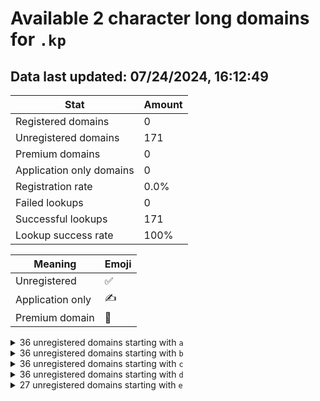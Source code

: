 # Available 2 character long domains for `.kp`

## Data last updated: 07/24/2024, 16:12:49

|Stat|Amount|
|--|--|
|Registered domains|0|
|Unregistered domains|171|
|Premium domains|0|
|Application only domains|0|
|Registration rate|0.0%|
|Failed lookups|0|
|Successful lookups|171|
|Lookup success rate|100%|


|Meaning|Emoji|
|--|--|
|Unregistered|:white_check_mark:|
|Application only|:writing_hand:|
|Premium domain|:gem:|

<details>
<summary>36 unregistered domains starting with <bold><code>a</code></bold></summary>

|Type|Domain|
|--|--|
|:white_check_mark:|`a0.kp`|
|:white_check_mark:|`a1.kp`|
|:white_check_mark:|`a2.kp`|
|:white_check_mark:|`a3.kp`|
|:white_check_mark:|`a4.kp`|
|:white_check_mark:|`a5.kp`|
|:white_check_mark:|`a6.kp`|
|:white_check_mark:|`a7.kp`|
|:white_check_mark:|`a8.kp`|
|:white_check_mark:|`a9.kp`|
|:white_check_mark:|`aa.kp`|
|:white_check_mark:|`ab.kp`|
|:white_check_mark:|`ac.kp`|
|:white_check_mark:|`ad.kp`|
|:white_check_mark:|`ae.kp`|
|:white_check_mark:|`af.kp`|
|:white_check_mark:|`ag.kp`|
|:white_check_mark:|`ah.kp`|
|:white_check_mark:|`ai.kp`|
|:white_check_mark:|`aj.kp`|
|:white_check_mark:|`ak.kp`|
|:white_check_mark:|`al.kp`|
|:white_check_mark:|`am.kp`|
|:white_check_mark:|`an.kp`|
|:white_check_mark:|`ao.kp`|
|:white_check_mark:|`ap.kp`|
|:white_check_mark:|`aq.kp`|
|:white_check_mark:|`ar.kp`|
|:white_check_mark:|`as.kp`|
|:white_check_mark:|`at.kp`|
|:white_check_mark:|`au.kp`|
|:white_check_mark:|`av.kp`|
|:white_check_mark:|`aw.kp`|
|:white_check_mark:|`ax.kp`|
|:white_check_mark:|`ay.kp`|
|:white_check_mark:|`az.kp`|
</details>
<details>
<summary>36 unregistered domains starting with <bold><code>b</code></bold></summary>

|Type|Domain|
|--|--|
|:white_check_mark:|`b0.kp`|
|:white_check_mark:|`b1.kp`|
|:white_check_mark:|`b2.kp`|
|:white_check_mark:|`b3.kp`|
|:white_check_mark:|`b4.kp`|
|:white_check_mark:|`b5.kp`|
|:white_check_mark:|`b6.kp`|
|:white_check_mark:|`b7.kp`|
|:white_check_mark:|`b8.kp`|
|:white_check_mark:|`b9.kp`|
|:white_check_mark:|`ba.kp`|
|:white_check_mark:|`bb.kp`|
|:white_check_mark:|`bc.kp`|
|:white_check_mark:|`bd.kp`|
|:white_check_mark:|`be.kp`|
|:white_check_mark:|`bf.kp`|
|:white_check_mark:|`bg.kp`|
|:white_check_mark:|`bh.kp`|
|:white_check_mark:|`bi.kp`|
|:white_check_mark:|`bj.kp`|
|:white_check_mark:|`bk.kp`|
|:white_check_mark:|`bl.kp`|
|:white_check_mark:|`bm.kp`|
|:white_check_mark:|`bn.kp`|
|:white_check_mark:|`bo.kp`|
|:white_check_mark:|`bp.kp`|
|:white_check_mark:|`bq.kp`|
|:white_check_mark:|`br.kp`|
|:white_check_mark:|`bs.kp`|
|:white_check_mark:|`bt.kp`|
|:white_check_mark:|`bu.kp`|
|:white_check_mark:|`bv.kp`|
|:white_check_mark:|`bw.kp`|
|:white_check_mark:|`bx.kp`|
|:white_check_mark:|`by.kp`|
|:white_check_mark:|`bz.kp`|
</details>
<details>
<summary>36 unregistered domains starting with <bold><code>c</code></bold></summary>

|Type|Domain|
|--|--|
|:white_check_mark:|`c0.kp`|
|:white_check_mark:|`c1.kp`|
|:white_check_mark:|`c2.kp`|
|:white_check_mark:|`c3.kp`|
|:white_check_mark:|`c4.kp`|
|:white_check_mark:|`c5.kp`|
|:white_check_mark:|`c6.kp`|
|:white_check_mark:|`c7.kp`|
|:white_check_mark:|`c8.kp`|
|:white_check_mark:|`c9.kp`|
|:white_check_mark:|`ca.kp`|
|:white_check_mark:|`cb.kp`|
|:white_check_mark:|`cc.kp`|
|:white_check_mark:|`cd.kp`|
|:white_check_mark:|`ce.kp`|
|:white_check_mark:|`cf.kp`|
|:white_check_mark:|`cg.kp`|
|:white_check_mark:|`ch.kp`|
|:white_check_mark:|`ci.kp`|
|:white_check_mark:|`cj.kp`|
|:white_check_mark:|`ck.kp`|
|:white_check_mark:|`cl.kp`|
|:white_check_mark:|`cm.kp`|
|:white_check_mark:|`cn.kp`|
|:white_check_mark:|`co.kp`|
|:white_check_mark:|`cp.kp`|
|:white_check_mark:|`cq.kp`|
|:white_check_mark:|`cr.kp`|
|:white_check_mark:|`cs.kp`|
|:white_check_mark:|`ct.kp`|
|:white_check_mark:|`cu.kp`|
|:white_check_mark:|`cv.kp`|
|:white_check_mark:|`cw.kp`|
|:white_check_mark:|`cx.kp`|
|:white_check_mark:|`cy.kp`|
|:white_check_mark:|`cz.kp`|
</details>
<details>
<summary>36 unregistered domains starting with <bold><code>d</code></bold></summary>

|Type|Domain|
|--|--|
|:white_check_mark:|`d0.kp`|
|:white_check_mark:|`d1.kp`|
|:white_check_mark:|`d2.kp`|
|:white_check_mark:|`d3.kp`|
|:white_check_mark:|`d4.kp`|
|:white_check_mark:|`d5.kp`|
|:white_check_mark:|`d6.kp`|
|:white_check_mark:|`d7.kp`|
|:white_check_mark:|`d8.kp`|
|:white_check_mark:|`d9.kp`|
|:white_check_mark:|`da.kp`|
|:white_check_mark:|`db.kp`|
|:white_check_mark:|`dc.kp`|
|:white_check_mark:|`dd.kp`|
|:white_check_mark:|`de.kp`|
|:white_check_mark:|`df.kp`|
|:white_check_mark:|`dg.kp`|
|:white_check_mark:|`dh.kp`|
|:white_check_mark:|`di.kp`|
|:white_check_mark:|`dj.kp`|
|:white_check_mark:|`dk.kp`|
|:white_check_mark:|`dl.kp`|
|:white_check_mark:|`dm.kp`|
|:white_check_mark:|`dn.kp`|
|:white_check_mark:|`do.kp`|
|:white_check_mark:|`dp.kp`|
|:white_check_mark:|`dq.kp`|
|:white_check_mark:|`dr.kp`|
|:white_check_mark:|`ds.kp`|
|:white_check_mark:|`dt.kp`|
|:white_check_mark:|`du.kp`|
|:white_check_mark:|`dv.kp`|
|:white_check_mark:|`dw.kp`|
|:white_check_mark:|`dx.kp`|
|:white_check_mark:|`dy.kp`|
|:white_check_mark:|`dz.kp`|
</details>
<details>
<summary>27 unregistered domains starting with <bold><code>e</code></bold></summary>

|Type|Domain|
|--|--|
|:white_check_mark:|`e0.kp`|
|:white_check_mark:|`ea.kp`|
|:white_check_mark:|`eb.kp`|
|:white_check_mark:|`ec.kp`|
|:white_check_mark:|`ed.kp`|
|:white_check_mark:|`ee.kp`|
|:white_check_mark:|`ef.kp`|
|:white_check_mark:|`eg.kp`|
|:white_check_mark:|`eh.kp`|
|:white_check_mark:|`ei.kp`|
|:white_check_mark:|`ej.kp`|
|:white_check_mark:|`ek.kp`|
|:white_check_mark:|`el.kp`|
|:white_check_mark:|`em.kp`|
|:white_check_mark:|`en.kp`|
|:white_check_mark:|`eo.kp`|
|:white_check_mark:|`ep.kp`|
|:white_check_mark:|`eq.kp`|
|:white_check_mark:|`er.kp`|
|:white_check_mark:|`es.kp`|
|:white_check_mark:|`et.kp`|
|:white_check_mark:|`eu.kp`|
|:white_check_mark:|`ev.kp`|
|:white_check_mark:|`ew.kp`|
|:white_check_mark:|`ex.kp`|
|:white_check_mark:|`ey.kp`|
|:white_check_mark:|`ez.kp`|
</details>